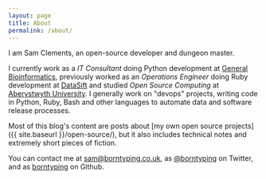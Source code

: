 ```yaml
---
layout: page
title: About
permalink: /about/
---
```


I am Sam Clements, an open-source developer and dungeon master.

I currently work as a *IT Consultant* doing Python development at [General Bioinformatics][gb], previously worked as an *Operations Engineer* doing Ruby development at [DataSift][ds] and studied *Open Source Computing* at [Aberystwyth University][au]. I generally work on "devops" projects, writing code in Python, Ruby, Bash and other languages to automate data and software release processes.

Most of this blog's content are posts about [my own open source projects]({{ site.baseurl }}/open-source/), but it also includes technical notes and extremely short pieces of fiction.

You can contact me at [sam@borntyping.co.uk][email], as [@borntyping][twitter] on Twitter, and as [borntyping][github] on Github.

[au]: http://www.aber.ac.uk/en/
[ds]: http://datasift.com/
[gb]: https://www.generalbioinformatics.com/

[github]: https://github.com/borntyping
[email]: mailto:sam@borntyping.co.uk
[twitter]: https://twitter.com/borntyping
